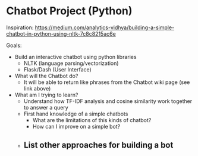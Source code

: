 # Chatbot Project (Python)

Inspiration: https://medium.com/analytics-vidhya/building-a-simple-chatbot-in-python-using-nltk-7c8c8215ac6e

Goals:
  - Build an interactive chatbot using python libraries
    - NLTK (language parsing/vectorization)
    - Flask/Dash (User Interface)
  - What will the Chatbot do?
    - It will be able to return like phrases from the Chatbot wiki page (see link above)
  - What am I trying to learn?
    - Understand how TF-IDF analysis and cosine similarity work together to answer a query
    - First hand knowledge of a simple chatbots
      - What are the limitations of this kinds of chatbot?
      - How can I improve on a simple bot?
    - List other approaches for building a bot
      -
